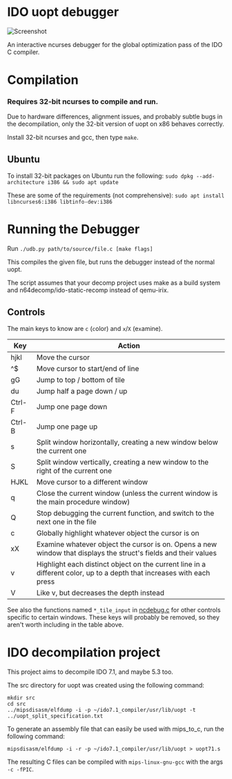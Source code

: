 # IDO uopt debugger

![Screenshot](/screenshots/screenshot2.png)

An interactive ncurses debugger for the global optimization pass of the IDO C compiler.

# Compilation

### Requires 32-bit ncurses to compile and run.

Due to hardware differences, alignment issues, and probably subtle bugs in the decompilation, only the 32-bit version of uopt on x86 behaves correctly.

Install 32-bit ncurses and gcc, then type `make`.

## Ubuntu

To install 32-bit packages on Ubuntu run the following:
`sudo dpkg --add-architecture i386 && sudo apt update`

These are some of the requirements (not comprehensive):
`sudo apt install libncurses6:i386 libtinfo-dev:i386`

# Running the Debugger

Run `./udb.py path/to/source/file.c [make flags]`

This compiles the given file, but runs the debugger instead of the normal uopt.

The script assumes that your decomp project uses make as a build system and n64decomp/ido-static-recomp instead of qemu-irix.

## Controls

The main keys to know are `c` (`c`olor) and `x`/`X` (e`x`amine).

| Key  | Action |
|------|--------|
| hjkl | Move the cursor |
| ^$   | Move cursor to start/end of line |
| gG   | Jump to top / bottom of tile |
| du   | Jump half a page down / up |
|Ctrl-F| Jump one page down |
|Ctrl-B| Jump one page up   |
| s    | Split window horizontally, creating a new window below the current one |
| S    | Split window vertically, creating a new window to the right of the current one |
| HJKL | Move cursor to a different window |
| q    | Close the current window (unless the current window is the main procedure window) |
| Q    | Stop debugging the current function, and switch to the next one in the file |
| c    | Globally highlight whatever object the cursor is on |
| xX   | Examine whatever object the cursor is on. Opens a new window that displays the struct's fields and their values |
| v    | Highlight each distinct object on the current line in a different color, up to a depth that increases with each press |
| V    | Like v, but decreases the depth instead |

See also the functions named `*_tile_input` in [ncdebug.c](/src/uopt/debug/ncdebug.c) for other controls specific to certain windows. 
These keys will probably be removed, so they aren't worth including in the table above.

# IDO decompilation project

This project aims to decompile IDO 7.1, and maybe 5.3 too.

The src directory for uopt was created using the following command:

```
mkdir src
cd src
../mipsdisasm/elfdump -i -p ~/ido7.1_compiler/usr/lib/uopt -t ../uopt_split_specification.txt
```

To generate an assembly file that can easily be used with mips_to_c, run the following command:

```
mipsdisasm/elfdump -i -r -p ~/ido7.1_compiler/usr/lib/uopt > uopt71.s
```

The resulting C files can be compiled with `mips-linux-gnu-gcc` with the args `-c -fPIC`.
